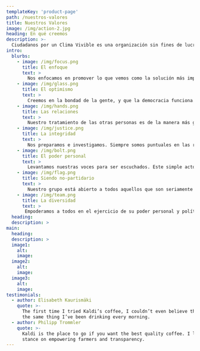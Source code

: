 ```yaml
---
templateKey: 'product-page'
path: /nuestros-valores
title: Nuestros Valores
image: /img/action-2.jpg
heading: En qué creemos
description: >-
  Ciudadanos por un Clima Vivible es una organización sin fines de lucro, no partidaria, que sale de las bases, enfocada en legislaciones nacionales para abordar el cambio climático. Estos valores fundamentales guían a nuestro personal y voluntarios en su caminar:
intro:
  blurbs:
    - image: /img/focus.png
      title: El enfoque
      text: >
        Nos enfocamos en promover lo que vemos como la solución más impactante para el cambio climático: una ley de Dividendos Energéticos. Apreciamos y apoyamos el trabajo que nuestros amigos de otros grupos están haciendo, sin por ello dejarnos distraer de nuestro objetivo principal. Después de lograr nuestro objetivo, abordaremos la siguiente solución más impactante.
    - image: /img/glass.png
      title: El optimismo
      text: >
        Creemos en la bondad de la gente, y que la democracia funciona. Confiamos en que nuestro enfoque funcionará porque vemos su progreso. Estamos a favor de una solución, no en contra de otras soluciones. No esperamos la perfección de nosotros mismos o de otros; sabemos que esto es un proceso y que la gente puede mejorar. Juntos, somos una comunidad que ofrece a todos el confort, el apoyo y la diversión mientras trabajamos.
    - image: /img/hands.png
      title: Las relaciones
      text: >
        Nuestro tratamiento de las otras personas es de la manera más generosa posible – con aprecio, gratitud, y respeto. Escuchamos, buscamos valores comunes, y procuramos entender nuestros propios sesgos. Somos honestos y firmes. Sabemos que hay un lugar para la protesta, pero nuestro enfoque es crear consenso porque es lo que traerá un cambio perdurable. Es por eso que los funcionarios electos y su personal, no importa cuál sea su línea política, realmente dicen que les agrada vernos.
    - image: /img/justice.png
      title: La integridad
      text: >
        Nos preparamos e investigamos. Siempre somos puntuales en las reuniones. Nuestro enfoque es concienzudo y minucioso. Consultamos con los expertos y usamos cifras. Estamos abiertos a nueva información; de hecho, solicitamos opiniones contrarias. Refinamos nuestras soluciones para mejorarlas. Damos seguimiento cuando se nos pide. Persistimos.
    - image: /img/bolt.png
      title: El poder personal
      text: >
        Levantamos nuestras voces para ser escuchados. Este simple acto nos transforma de espectadores a ciudadanos involucrados, y revela a nosotros la verdadera naturaleza de la democracia. Nuestros voluntarios son nuestro motor – confiamos en ellos para tomar decisiones importantes, y para inventar y desarrollar cosas que serán valoradas por Ciudadanos por un Clima Vivible.
    - image: /img/flag.png
      title: Siendo no-partidario
      text: >
        Nuestro grupo está abierto a todos aquellos que son seriamente comprometidos a solucionar el cambio climático. Eres bienvenido o bienvenida, no importa dónde vives, la ropa que llevas, a lo que te dedicas, o por quién votaste en la última elección. Trabajamos con autoridades electas y líderes comunitarios a lo largo del espectro político porque creemos que todas las personas son posibles aliados.
    - image: /img/team.png
      title: La diversidad
      text: >
       Empoderamos a todos en el ejercicio de su poder personal y político independientemente de su raza, etnia, nacionalidad, género, orientación sexual, edad, religión, capacidad o afiliación política. Buscamos, apoyamos y elevamos a las personas cuyas voces no se han escuchado.
  heading: 
  description: >
main:
  heading: 
  description: >
  image1:
    alt:
    image: 
  image2:
    alt: 
    image: 
  image3:
    alt:
    image:
testimonials:
  - author: Elisabeth Kaurismäki
    quote: >-
      The first time I tried Kaldi’s coffee, I couldn’t even believe that was
      the same thing I’ve been drinking every morning.
  - author: Philipp Trommler
    quote: >-
      Kaldi is the place to go if you want the best quality coffee. I love their
      stance on empowering farmers and transparency.
---
```

